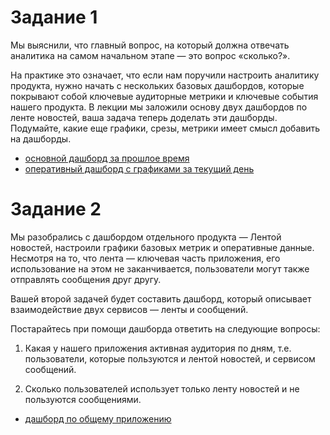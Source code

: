 # Задание 1
Мы выяснили, что главный вопрос, на который должна отвечать аналитика на самом начальном этапе — это вопрос «сколько?».

На практике это означает, что если нам поручили настроить аналитику продукта, нужно начать с нескольких базовых дашбордов, которые покрывают собой ключевые аудиторные метрики и ключевые события нашего продукта. 
В лекции мы заложили основу двух дашбордов по ленте новостей, ваша задача теперь доделать эти дашборды. 
Подумайте, какие еще графики, срезы, метрики имеет смысл добавить на дашборды. 

* [основной дашборд за прошлое время](https://github.com/usermarat/DA_simulator/blob/main/1.Dashboards/1.feed_main_DB.jpg)
* [оперативный дашборд с графиками за текущий день](https://github.com/usermarat/DA_simulator/blob/main/1.Dashboards/2.real_time_DB.jpg)

# Задание 2
Мы разобрались с дашбордом отдельного продукта — Лентой новостей, настроили графики базовых метрик и оперативные данные. Несмотря на то, что лента — ключевая часть приложения, его использование на этом не заканчивается, пользователи могут также отправлять сообщения друг другу. 

Вашей второй задачей будет составить дашборд, который описывает взаимодействие двух сервисов — ленты и сообщений. 

Постарайтесь при помощи дашборда ответить на следующие вопросы:

1. Какая у нашего приложения активная аудитория по дням, т.е. пользователи, которые пользуются и лентой новостей, и сервисом сообщений. 

2. Сколько пользователей использует только ленту новостей и не пользуются сообщениями.


* [дашборд по общему приложению](https://github.com/usermarat/DA_simulator/blob/main/1.Dashboards/3.message_feed_DB.jpg)
